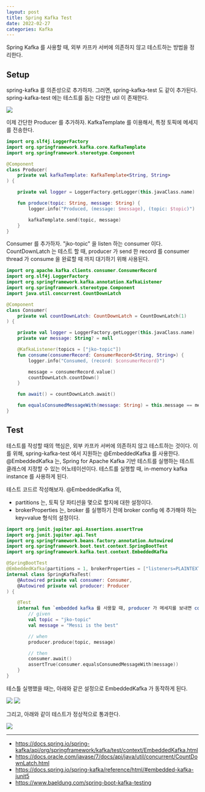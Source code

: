 ```yaml
---
layout: post 
title: Spring Kafka Test
date: 2022-02-27
categories: Kafka
---
```


Spring Kafka 를 사용할 때, 외부 카프카 서버에 의존하지 않고 테스트하는 방법을 정리한다. 

## Setup

spring-kafka 를 의존성으로 추가하자. 그러면, spring-kafka-test 도 같이 추가된다.
spring-kafka-test 에는 테스트를 돕는 다양한 util 이 존재한다.

![](/image/spring-kafka-test-project-setup.png)

이제 간단한 Producer 를 추가하자. 
KafkaTemplate 를 이용해서, 특정 토픽에 메세지를 전송한다.

```kotlin
import org.slf4j.LoggerFactory
import org.springframework.kafka.core.KafkaTemplate
import org.springframework.stereotype.Component

@Component
class Producer(
    private val kafkaTemplate: KafkaTemplate<String, String>
) {

    private val logger = LoggerFactory.getLogger(this.javaClass.name)

    fun produce(topic: String, message: String) {
        logger.info("Produced, (message: $message), (topic: $topic)")

        kafkaTemplate.send(topic, message)
    }
}
```

Consumer 를 추가하자. "jko-topic" 을 listen 하는 consumer 이다.
CountDownLatch 는 테스트 할 때, producer 가 send 한 record 를 consumer thread 가 consume 을 완료할 때 까지 대기하기 위해 사용된다. 

```kotlin
import org.apache.kafka.clients.consumer.ConsumerRecord
import org.slf4j.LoggerFactory
import org.springframework.kafka.annotation.KafkaListener
import org.springframework.stereotype.Component
import java.util.concurrent.CountDownLatch

@Component
class Consumer(
    private val countDownLatch: CountDownLatch = CountDownLatch(1)
) {

    private val logger = LoggerFactory.getLogger(this.javaClass.name)
    private var message: String? = null

    @KafkaListener(topics = ["jko-topic"])
    fun consume(consumerRecord: ConsumerRecord<String, String>) {
        logger.info("Consumed, (record: $consumerRecord)")

        message = consumerRecord.value()
        countDownLatch.countDown()
    }

    fun await() = countDownLatch.await()

    fun equalsConsumedMessageWith(message: String) = this.message == message
}
```

## Test

테스트를 작성할 때의 핵심은, 외부 카프카 서버에 의존하지 않고 테스트하는 것이다.
이를 위해, spring-kafka-test 에서 지원하는 @EmbeddedKafka 를 사용한다.
@EmbeddedKafka 는, Spring for Apache Kafka 기반 테스트를 실행하는 테스트 클래스에 지정할 수 있는 어노테이션이다.
테스트를 실행할 때, in-memory kafka instance 를 사용하게 된다.

테스트 코드르 작성해보자. @EmbeddedKafka 의,
- partitions 는, 토픽 당 파티션을 몇으로 할지에 대한 설정이다.
- brokerProperties 는, broker 를 실행하기 전에 broker config 에 추가해야 하는 key=value 형식의 설정이다.

```kotlin
import org.junit.jupiter.api.Assertions.assertTrue
import org.junit.jupiter.api.Test
import org.springframework.beans.factory.annotation.Autowired
import org.springframework.boot.test.context.SpringBootTest
import org.springframework.kafka.test.context.EmbeddedKafka

@SpringBootTest
@EmbeddedKafka(partitions = 1, brokerProperties = ["listeners=PLAINTEXT://localhost:9092"])
internal class SpringKafkaTest(
    @Autowired private val consumer: Consumer,
    @Autowired private val producer: Producer
) {

    @Test
    internal fun `embedded kafka 를 사용할 때, producer 가 메세지를 보내면 consumer 는 메세지를 받는다`() {
        // given
        val topic = "jko-topic"
        val message = "Messi is the best"

        // when
        producer.produce(topic, message)

        // then
        consumer.await()
        assertTrue(consumer.equalsConsumedMessageWith(message))
    }
}
```

테스틀 실행했을 때는, 아래와 같은 설정으로 EmbeddedKafka 가 동작하게 된다.

![](/image/spring-kafka-test-embedded-server-start.png)
![](/image/spring-kafka-test-embedded-server-localhost.png)

그리고, 아래와 같이 테스트가 정상적으로 통과한다.

![](/image/spring-kafka-test-pass.png)

---
- https://docs.spring.io/spring-kafka/api/org/springframework/kafka/test/context/EmbeddedKafka.html
- https://docs.oracle.com/javase/7/docs/api/java/util/concurrent/CountDownLatch.html
- https://docs.spring.io/spring-kafka/reference/html/#embedded-kafka-junit5
- https://www.baeldung.com/spring-boot-kafka-testing
